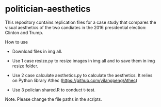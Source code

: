 # politician-aesthetics

This repository contains replication files for a case study that compares the visual aesthetics of the two candiates in the 2016 presidential election: Clinton and Trump.

How to use
* Download files in img all.

* Use 1 case resize.py to resize images in img all and to save them in img resize folder.

* Use 2 case calculate aesthetics.py to calculate the aesthetics. It relies on Python library Athec (https://github.com/yilangpeng/Athec)

* Use 3 polician shared.R to conduct t-test.

Note. Please change the file paths in the scripts.
